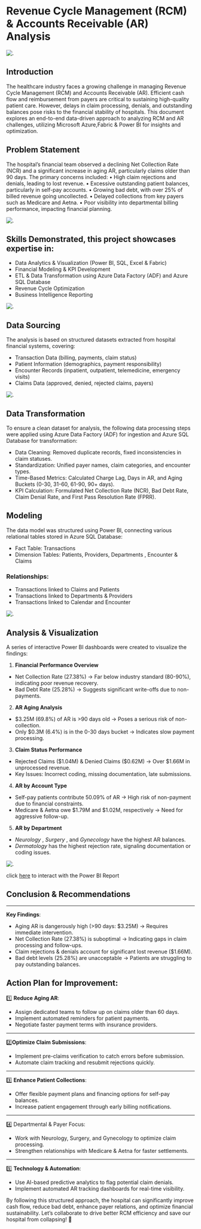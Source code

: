 # Revenue Cycle Management (RCM) & Accounts Receivable (AR) Analysis

![.](introduction.jpg)

## Introduction

The healthcare industry faces a growing challenge in managing Revenue Cycle Management (RCM) and Accounts Receivable (AR). Efficient cash flow and reimbursement from payers are critical to sustaining high-quality patient care. However, delays in claim processing, denials, and outstanding balances pose risks to the financial stability of hospitals. This document explores an end-to-end data-driven approach to analyzing RCM and AR challenges, utilizing Microsoft Azure,Fabric & Power BI for insights and optimization.

## Problem Statement

The hospital’s financial team observed a declining Net Collection Rate (NCR) and a significant increase in aging AR, particularly claims older than 90 days. The primary concerns included:
•	High claim rejections and denials, leading to lost revenue.
•	Excessive outstanding patient balances, particularly in self-pay accounts.
•	Growing bad debt, with over 25% of billed revenue going uncollected.
•	Delayed collections from key payers such as Medicare and Aetna.
•	Poor visibility into departmental billing performance, impacting financial planning.

![.](problem.jpg)

## Skills Demonstrated, this project showcases expertise in:
- Data Analytics & Visualization (Power BI, SQL, Excel & Fabric)
- Financial Modeling & KPI Development
- ETL & Data Transformation using Azure Data Factory (ADF) and Azure SQL Database
- Revenue Cycle Optimization
- Business Intelligence Reporting

![.](archieteture.png)


## Data Sourcing
The analysis is based on structured datasets extracted from hospital financial systems, covering:
- Transaction Data (billing, payments, claim status)
- Patient Information (demographics, payment responsibility)
- Encounter Records (inpatient, outpatient, telemedicine, emergency visits)
- Claims Data (approved, denied, rejected claims, payers)

![.](adfsource.PNG)


## Data Transformation
To ensure a clean dataset for analysis, the following data processing steps were applied using Azure Data Factory (ADF) for ingestion and Azure SQL Database for transformation:
-	Data Cleaning: Removed duplicate records, fixed inconsistencies in claim statuses.
-	Standardization: Unified payer names, claim categories, and encounter types.
-	Time-Based Metrics: Calculated Charge Lag, Days in AR, and Aging Buckets (0-30, 31-60, 61-90, 90+ days).
-	KPI Calculation: Formulated Net Collection Rate (NCR), Bad Debt Rate, Claim Denial Rate, and First Pass Resolution Rate (FPRR).

 ## Modeling

 The data model was structured using Power BI, connecting various relational tables stored in Azure SQL Database:
-	Fact Table: Transactions  
-	Dimension Tables: Patients, Providers, Departments , Encounter & Claims

###	Relationships:
-	Transactions linked to Claims and Patients
-	Transactions linked to Departments & Providers
-	Transactions linked to Calendar and Encounter 

![.](modellling.PNG)

## Analysis & Visualization

A series of interactive Power BI dashboards were created to visualize the findings:
1. **Financial Performance Overview**
-	Net Collection Rate (27.38%) → Far below industry standard (80-90%), indicating poor revenue recovery.
-	Bad Debt Rate (25.28%) → Suggests significant write-offs due to non-payments.
2. **AR Aging Analysis**
-	$3.25M (69.8%) of AR is >90 days old → Poses a serious risk of non-collection.
-	Only $0.3M (6.4%) is in the 0-30 days bucket → Indicates slow payment processing.
3. **Claim Status Performance**
-	Rejected Claims ($1.04M) & Denied Claims ($0.62M) → Over $1.66M in unprocessed revenue.
-	Key Issues: Incorrect coding, missing documentation, late submissions.
4. **AR by Account Type**
-	Self-pay patients contribute 50.09% of AR → High risk of non-payment due to financial constraints.
-	Medicare & Aetna owe $1.79M and $1.02M, respectively → Need for aggressive follow-up.
5. **AR by Department**
-	_Neurology_ , _Surgery_ , and _Gynecology_  have the highest AR balances.
-	_Dermatology_ has the highest rejection rate, signaling documentation or coding issues.

![.](visualization.PNG)

click [here](https://app.powerbi.com/view?r=eyJrIjoiNDMxZGVkZjMtOTY0OS00YjUyLTk3ZWQtMDVjYjdhN2YzOTBmIiwidCI6IjQzOGFiNWNlLTljODEtNDI0Ni05Yjk4LTI5ZmY3YWQ3ZDBhOSJ9) to interact with the  Power BI Report 

## Conclusion & Recommendations
---
**Key Findings**:
-	Aging AR is dangerously high (>90 days: $3.25M) → Requires immediate intervention.
-	Net Collection Rate (27.38%) is suboptimal → Indicating gaps in claim processing and follow-ups.
-	Claim rejections & denials account for significant lost revenue ($1.66M).
-	Bad debt levels (25.28%) are unacceptable → Patients are struggling to pay outstanding balances.

## Action Plan for Improvement:
1️⃣ **Reduce Aging AR**:
-	Assign dedicated teams to follow up on claims older than 60 days.
-	Implement automated reminders for patient payments.
-	Negotiate faster payment terms with insurance providers.
---

2️⃣**Optimize Claim Submissions**:
-	Implement pre-claims verification to catch errors before submission.
-	Automate claim tracking and resubmit rejections quickly.
---

3️⃣ **Enhance Patient Collections**:
-	Offer flexible payment plans and financing options for self-pay balances.
-	Increase patient engagement through early billing notifications.
---

4️⃣ Departmental & Payer Focus:
-	Work with Neurology, Surgery, and Gynecology to optimize claim processing.
-	Strengthen relationships with Medicare & Aetna for faster settlements.
---

5️⃣ **Technology & Automation**:
-	Use AI-based predictive analytics to flag potential claim denials.
-	Implement automated AR tracking dashboards for real-time visibility.

By following this structured approach, the hospital can significantly improve cash flow, reduce bad debt, enhance payer relations, and optimize financial sustainability.
Let’s collaborate to drive better RCM efficiency and save our hospital from collapsing! 🚀



